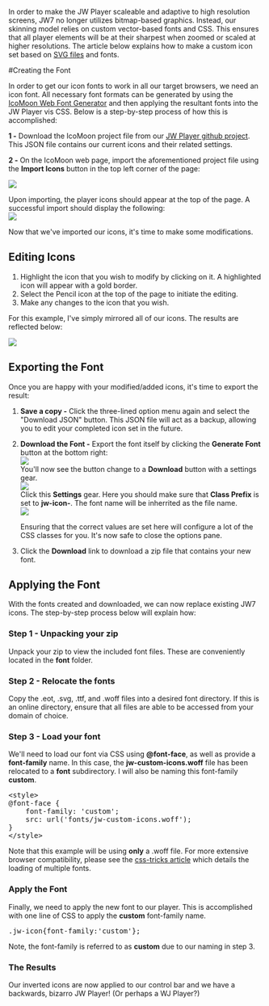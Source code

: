 <script src='//content.jwplatform.com/libraries/XeGdlzmk.js'></script>

In order to make the JW Player scaleable and adaptive to high resolution screens, JW7 no longer utilizes bitmap-based graphics. Instead, our skinning model relies on custom vector-based fonts and CSS. This ensures that all player elements will be at their sharpest when zoomed or scaled at higher resolutions. The article below explains how to make a custom icon set based on [SVG files](https://en.wikipedia.org/wiki/Scalable_Vector_Graphics) and fonts.

#Creating the Font

In order to get our icon fonts to work in all our target browsers, we need an icon font. All necessary font formats can be generated by using the [IcoMoon Web Font Generator](https://icomoon.io/app/#/select) and then applying the resultant fonts into the JW Player vis CSS. Below is a step-by-step process of how this is accomplished:

**1 -** Download the IcoMoon project file from our [JW Player github project](https://github.com/jwplayer/jwplayer/blob/master/assets/fonts/svg/jw7-icomoon-icon-setup.json). This JSON file contains our current icons and their related settings.

**2 -** On the IcoMoon web page, import the aforementioned project file using the **Import Icons** button in the top left corner of the page:  

![](https://support-static.jwplayer.com/images/ico-import.png)  

Upon importing, the player icons should appear at the top of the page. A successful import should display the following:  
![](https://support-static.jwplayer.com/images/ico-fonts.png)

Now that we've imported our icons, it's time to make some modifications.

## Editing Icons

1.  Highlight the icon that you wish to modify by clicking on it. A highlighted icon will appear with a gold border.
2.  Select the Pencil icon at the top of the page to initiate the editing.
3.  Make any changes to the icon that you wish.

For this example, I've simply mirrored all of our icons. The results are reflected below:

![](https://support-static.jwplayer.com/images/ico-reverse.png)

## Exporting the Font

Once you are happy with your modified/added icons, it's time to export the result:

1.  **Save a copy -** Click the three-lined option menu again and select the "Download JSON" button. This JSON file will act as a backup, allowing you to edit your completed icon set in the future.
2.  **Download the Font -** Export the font itself by clicking the **Generate Font** button at the bottom right:  
    ![](https://support-static.jwplayer.com/images/ico-gen.png)  
    You'll now see the button change to a **Download** button with a settings gear.  
    ![](https://support-static.jwplayer.com/images/ico-pref.png)  
    Click this **Settings** gear. Here you should make sure that **Class Prefix** is set to **jw-icon-**. The font name will be inherrited as the file name.  
    ![](https://support-static.jwplayer.com/images/ico-prefs.png)

    Ensuring that the correct values are set here will configure a lot of the CSS classes for you. It's now safe to close the options pane.

3.  Click the **Download** link to download a zip file that contains your new font.

## Applying the Font

With the fonts created and downloaded, we can now replace existing JW7 icons. The step-by-step process below will explain how:

### Step 1 - Unpacking your zip

Unpack your zip to view the included font files. These are conveniently located in the **font** folder.

### Step 2 - Relocate the fonts

Copy the .eot, .svg, .ttf, and .woff files into a desired font directory. If this is an online directory, ensure that all files are able to be accessed from your domain of choice.

### Step 3 - Load your font

We'll need to load our font via CSS using **@font-face**, as well as provide a **font-family** name. In this case, the **jw-custom-icons.woff** file has been relocated to a **font** subdirectory. I will also be naming this font-family **custom**.

<pre>
&lt;style&gt;
@font-face {
	font-family: 'custom';
    src: url('fonts/jw-custom-icons.woff');
}
&lt;/style&gt;
</pre>

Note that this example will be using **only** a .woff file. For more extensive browser compatibility, please see the [css-tricks article](https://css-tricks.com/snippets/css/using-font-face/) which details the loading of multiple fonts.

### Apply the Font

Finally, we need to apply the new font to our player. This is accomplished with one line of CSS to apply the **custom** font-family name.

<pre>.jw-icon{font-family:'custom'};
</pre>

Note, the font-family is referred to as **custom** due to our naming in step 3.

### The Results

Our inverted icons are now applied to our control bar and we have a backwards, bizarro JW Player! (Or perhaps a WJ Player?)
<div id='container'></div>
<style type="text/css">@font-face { font-family: 'custom'; src: url('//support-static.jwplayer.com/fonts/jw-custom-icons.woff'); } .jw-icon{font-family:'custom'};</style><script>var playerInstance = jwplayer("container"); playerInstance.setup({ file: '//content.jwplatform.com/videos/HkauGhRi-640.mp4' });</script>